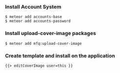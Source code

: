 
### Install Account System
    $ meteor add accounts-base
    $ meteor add accounts-password

### Install upload-cover-image packages
    $ meteor add mfq:upload-cover-image

### Create template and install on the application
    {{> editCoverImage user=this }}
